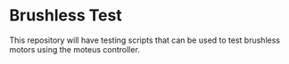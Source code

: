 # Brushless Test

This repository will have testing scripts that can be used to test brushless motors using the moteus controller.
